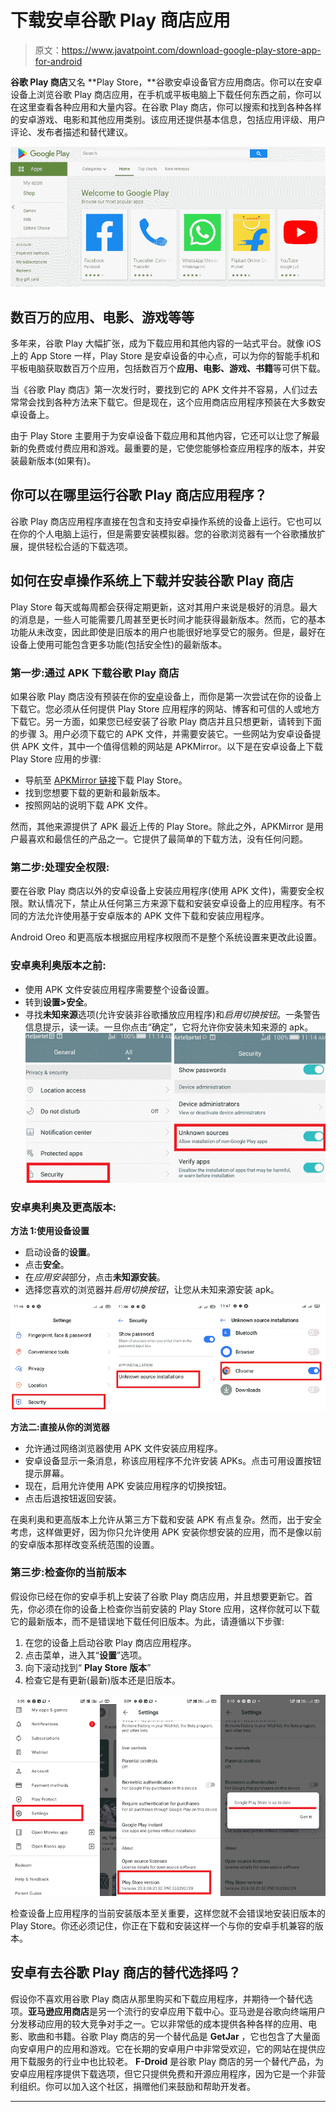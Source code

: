 # 下载安卓谷歌 Play 商店应用

> 原文：<https://www.javatpoint.com/download-google-play-store-app-for-android>

**谷歌 Play 商店**又名 **Play Store，**谷歌安卓设备官方应用商店。你可以在安卓设备上浏览谷歌 Play 商店应用，在手机或平板电脑上下载任何东西之前，你可以在这里查看各种应用和大量内容。在谷歌 Play 商店，你可以搜索和找到各种各样的安卓游戏、电影和其他应用类别。该应用还提供基本信息，包括应用评级、用户评论、发布者描述和替代建议。

![Download Google Play Store App for Android](img/b9deccdb63c3a56732d261e3eb87589f.png)

## 数百万的应用、电影、游戏等等

多年来，谷歌 Play 大幅扩张，成为下载应用和其他内容的一站式平台。就像 iOS 上的 App Store 一样，Play Store 是安卓设备的中心点，可以为你的智能手机和平板电脑获取数百万个应用，包括数百万个**应用、电影、游戏、书籍**等可供下载。

当《谷歌 Play 商店》第一次发行时，要找到它的 APK 文件并不容易，人们过去常常会找到各种方法来下载它。但是现在，这个应用商店应用程序预装在大多数安卓设备上。

由于 Play Store 主要用于为安卓设备下载应用和其他内容，它还可以让您了解最新的免费或付费应用和游戏。最重要的是，它使您能够检查应用程序的版本，并安装最新版本(如果有)。

## 你可以在哪里运行谷歌 Play 商店应用程序？

谷歌 Play 商店应用程序直接在包含和支持安卓操作系统的设备上运行。它也可以在你的个人电脑上运行，但是需要安装模拟器。您的谷歌浏览器有一个谷歌播放扩展，提供轻松合适的下载选项。

## 如何在安卓操作系统上下载并安装谷歌 Play 商店

Play Store 每天或每周都会获得定期更新，这对其用户来说是极好的消息。最大的消息是，一些人可能需要几周甚至更长时间才能获得最新版本。然而，它的基本功能从未改变，因此即使是旧版本的用户也能很好地享受它的服务。但是，最好在设备上使用可能包含更多功能(包括安全性)的最新版本。

### 第一步:通过 APK 下载谷歌 Play 商店

如果谷歌 Play 商店没有预装在你的[安卓](https://www.javatpoint.com/android-tutorial)设备上，而你是第一次尝试在你的设备上下载它。您必须从任何提供 Play Store 应用程序的网站、博客和可信的人或地方下载它。另一方面，如果您已经安装了谷歌 Play 商店并且只想更新，请转到下面的步骤 3。用户必须下载它的 APK 文件，并需要安装它。一些网站为安卓设备提供 APK 文件，其中一个值得信赖的网站是 APKMirror。以下是在安卓设备上下载 Play Store 应用的步骤:

*   导航至 [APKMirror 链接](https://www.apkmirror.com/apk/google-inc/google-play-store/)下载 Play Store。
*   找到您想要下载的更新和最新版本。
*   按照网站的说明下载 APK 文件。

然而，其他来源提供了 APK 最近上传的 Play Store。除此之外，APKMirror 是用户最喜欢和最信任的产品之一。它提供了最简单的下载方法，没有任何问题。

### 第二步:处理安全权限:

要在谷歌 Play 商店以外的安卓设备上安装应用程序(使用 APK 文件)，需要安全权限。默认情况下，禁止从任何第三方来源下载和安装安卓设备上的应用程序。有不同的方法允许使用基于安卓版本的 APK 文件下载和安装应用程序。

Android Oreo 和更高版本根据应用程序权限而不是整个系统设置来更改此设置。

### 安卓奥利奥版本之前:

*   使用 APK 文件安装应用程序需要整个设备设置。
*   转到**设置>安全**。
*   寻找**未知来源**选项(允许安装非谷歌播放应用程序)和*启用切换按钮*。一条警告信息提示，读一读。一旦你点击“确定”，它将允许你安装未知来源的 apk。
    ![Download Google Play Store App for Android](img/17713956d6ff4171183fa95c1b9aeb1e.png)

### 安卓奥利奥及更高版本:

**方法 1:使用设备设置**

*   启动设备的**设置**。
*   点击**安全**。
*   在*应用安装*部分，点击**未知源安装**。
*   选择您喜欢的浏览器并*启用切换按钮*，让您从未知来源安装 apk。

![Download Google Play Store App for Android](img/44f368b7013e869870df44c2b06a4465.png)

**方法二:直接从你的浏览器**

*   允许通过网络浏览器使用 APK 文件安装应用程序。
*   安卓设备显示一条消息，称该应用程序不允许安装 APKs。点击可用设置按钮提示屏幕。
*   现在，启用允许使用 APK 安装应用程序的切换按钮。
*   点击后退按钮返回安装。

在奥利奥和更高版本上允许从第三方下载和安装 APK 有点复杂。然而，出于安全考虑，这样做更好，因为你只允许使用 APK 安装你想安装的应用，而不是像以前的安卓版本那样改变系统范围的设置。

### 第三步:检查你的当前版本

假设你已经在你的安卓手机上安装了谷歌 Play 商店应用，并且想要更新它。首先，你必须在你的设备上检查你当前安装的 Play Store 应用，这样你就可以下载它的最新版本，而不是错误地下载任何旧版本。为此，请遵循以下步骤:

1.  在您的设备上启动谷歌 Play 商店应用程序。
2.  点击菜单，进入其“**设置**”选项。
3.  向下滚动找到“ **Play Store 版本**”
4.  检查它是有更新(最新)版本还是旧版本。

![Download Google Play Store App for Android](img/269c309234a7009f14257597e430445c.png)

检查设备上应用程序的当前安装版本至关重要，这样您就不会错误地安装旧版本的 Play Store。你还必须记住，你正在下载和安装这样一个与你的安卓手机兼容的版本。

## 安卓有去谷歌 Play 商店的替代选择吗？

假设你不喜欢用谷歌 Play 商店从那里购买和下载应用程序，并期待一个替代选项。**亚马逊应用商店**是另一个流行的安卓应用下载中心。亚马逊是谷歌向终端用户分发移动应用的较大竞争对手之一。它以非常低的成本提供各种各样的应用、电影、歌曲和书籍。谷歌 Play 商店的另一个替代品是 **GetJar** ，它也包含了大量面向安卓用户的应用和游戏。它在长期的安卓用户中非常受欢迎，它的网站在提供应用下载服务的行业中也比较老。 **F-Droid** 是谷歌 Play 商店的另一个替代产品，为安卓应用程序提供下载选项，但它只提供免费和开源应用程序，因为它是一个非营利组织。你可以加入这个社区，捐赠他们来鼓励和帮助开发者。

* * *